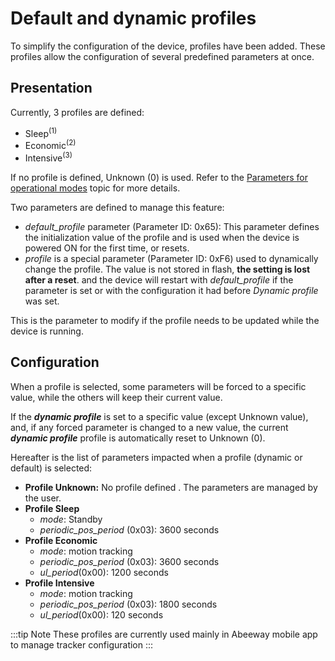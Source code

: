 # Default and dynamic profiles

To simplify the configuration of the device, profiles have been added. These profiles allow the configuration of several predefined parameters at once.

## Presentation

Currently, 3 profiles are defined:
-   Sleep<sup>(1)</sup>
-   Economic<sup>(2)</sup>
-   Intensive<sup>(3)</sup>

If no profile is defined, Unknown (0) is used.
Refer to the [Parameters for operational modes](../../downlink-messages/parameters-configuration/readme.md#parameters-for-operational-modes) topic for more details.

Two parameters are defined to manage this feature:
-   *default_profile* parameter (Parameter ID: 0x65): This parameter defines the initialization value of the profile and is used when the device is powered ON for the first time, or resets.
-   *profile* is a special parameter (Parameter ID: 0xF6) used to dynamically change the profile. The value is not stored in flash, **the setting is lost after a reset**. and the device will restart with *default_profile* if the parameter is set or with the configuration it had before *Dynamic profile* was set.

This is the parameter to modify if the profile needs to be updated while the device is running.

## Configuration

When a profile is selected, some parameters will be forced to a specific value, while the others will keep their current value.

If the ***dynamic profile*** is set to a specific value (except Unknown value), and, if any forced parameter is changed to a new
value, the current ***dynamic profile*** profile is automatically reset to Unknown (0).

Hereafter is the list of parameters impacted when a profile (dynamic or default) is selected:
-   **Profile Unknown:** No profile defined . The parameters are managed by the user.
-   **Profile Sleep**
    -   *mode*: Standby
    -   *periodic_pos_period* (0x03): 3600 seconds
-   **Profile Economic**
    -   *mode*: motion tracking
    -   *periodic_pos_period* (0x03): 3600 seconds
    -   *ul_period*(0x00): 1200 seconds
-   **Profile Intensive**
    -   *mode*: motion tracking
    -   *periodic_pos_period* (0x03): 1800 seconds
    -   *ul_period*(0x00): 120 seconds

:::tip Note
These profiles are currently used mainly in Abeeway mobile app to manage tracker configuration
:::
